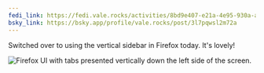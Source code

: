 ```yaml
---
fedi_link: https://fedi.vale.rocks/activities/8bd9e407-e21a-4e95-930a-af6892a700bc
bsky_link: https://bsky.app/profile/vale.rocks/post/3l7pqwsl2m72a
---
```


Switched over to using the vertical sidebar in Firefox today. It's lovely!

![Firefox UI with tabs presented vertically down the left side of the screen.](https://fedi.vale.rocks/media/41055a8029d0639c5618ce8c8105efab7d13d62371070f583ccc4e6e1defe5ce.png)
